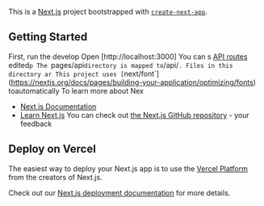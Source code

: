 This is a [Next.js](https://nextjs.org) project bootstrapped with [`create-next-app`](https://nextjs.org/docs/pages/api-reference/create-next-app).

## Getting Started

First, run the develop
Open [http://localhost:3000]
You can s
[API routes](https://nextjs.org/docs/pages/building-your-application/routng/ap-routes)
edited`p
The `pages/api` directory is mapped to `/api/`. Files in this directory ar
This project uses [`next/font`](https://nextjs.org/docs/pages/building-your-application/optimizing/fonts) toautomatically
To learn more about Nex
- [Next.js Documentation](https://nextjs.org/docs)
- [Learn Next.js](https://nextjs.org/learn-pages-router) 
You can check out [the Next.js GitHub repository](https://github.com/vercel/next.js) - your feedback
## Deploy on Vercel

The easiest way to deploy your Next.js app is to use the [Vercel Platform](https://vercel.com/new?utm_medium=default-template&filter=next.js&utm_source=create-next-app&utm_campaign=create-next-app-readme) from the creators of Next.js.

Check out our [Next.js deployment documentation](https://nextjs.org/docs/pages/building-your-application/deploying) for more details.
